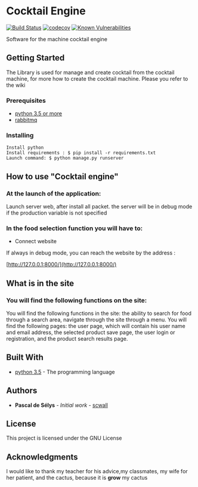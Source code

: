 # Cocktail Engine
[![Build Status](https://travis-ci.org/scwall/cocktail_engine.svg?branch=master)](https://travis-ci.org/scwall/cocktail_engine)
[![codecov](https://codecov.io/gh/scwall/cocktail_engine/branch/test_productions/graph/badge.svg)](https://codecov.io/gh/scwall/cocktail_engine)
[![Known Vulnerabilities](https://snyk.io/test/github/scwall/cocktail_engine/badge.svg?targetFile=requirements.txt)](https://snyk.io/test/github/scwall/cocktail_engine?targetFile=requirements.txt)

Software for the machine cocktail engine

## Getting Started

The Library is used for manage and create cocktail from the cocktail machine, 
for more how to create the cocktail machine. Please you refer to the wiki

### Prerequisites

- [python 3.5 or more](https://www.python.org)
- [rabbitmq](https://www.rabbitmq.com/download.html)


### Installing

```
Install python
Install requirements : $ pip install -r requirements.txt
Launch command: $ python manage.py runserver

```

## How to use "Cocktail engine"
### At the launch of the application:

Launch server web, after install all packet. the server will be in debug mode if the production variable is not specified

### In the food selection function you will have to:

- Connect website

 If always in debug mode, you can reach the website by the address : 

[http://127.0.0.1:8000/](http://127.0.0.1:8000/)
 


## What is in the site
### You will find the following functions on the site: 
You will find the following functions in the site: the ability to search for food through a search area, navigate through the site through a menu. You will find the following pages: the user page, which will contain his user name and email address, the selected product save page, the user login or registration, and the product search results page.



## Built With

* [python 3.5](https://www.python.org/) - The programming language 



## Authors

* **Pascal de Sélys** - *Initial work* - [scwall](https://github.com/scwall)

## License

This project is licensed under the GNU License

## Acknowledgments

I would like to thank my teacher for his advice,my classmates, my wife for her patient, and the cactus, because it is **grow** my cactus
